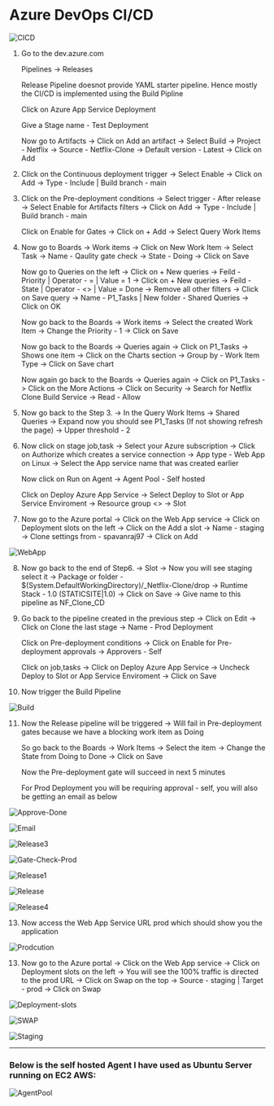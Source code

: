 # Azure DevOps CI/CD

![CICD](https://github.com/Pavan-1997/Azure_DevOps_CI_CD/assets/32020205/35d89fc5-88f0-414a-8656-54c395012c50)


1. Go to the dev.azure.com

    Pipelines -> Releases
    
    Release Pipeline doesnot provide YAML starter pipeline. Hence mostly the CI/CD is implemented using the Build Pipline
    
    Click on Azure App Service Deployment
    
    Give a Stage name - Test Deployment
    
    Now go to Artifacts -> Click on Add an artifact -> Select Build -> Project - Netflix -> Source - Netflix-Clone -> Default version - Latest -> Click on Add


2. Click on the Continuous deployment trigger -> Select Enable -> Click on Add -> Type - Include | Build branch - main


3. Click on the Pre-deployment conditions -> Select trigger - After release  -> Select Enable for Artifacts filters -> Click on Add -> Type - Include | Build branch - main

   Click on Enable for Gates -> Click on + Add -> Select Query Work Items


4. Now go to Boards -> Work items -> Click on New Work Item -> Select Task -> Name - Qaulity gate check ->  State - Doing  -> Click on Save 

    Now go to Queries on the left -> Click on + New queries -> Feild - Priority | Operator - = | Value = 1 -> Click on + New queries -> Feild - State | Operator - <> | Value = Done -> Remove all other filters -> Click on Save query -> Name - P1_Tasks | New folder - Shared Queries -> Click on OK
    
    Now go back to the Boards -> Work items -> Select the created Work Item -> Change the Priority - 1 -> Click on Save
    
    Now go back to the Boards -> Queries again -> Click on P1_Tasks -> Shows one item -> Click on the Charts section -> Group by - Work Item Type -> Click on Save chart
    
    Now again go back to the Boards -> Queries again -> Click on P1_Tasks -> Click on the More Actions -> Click on Security -> Search for Netflix Clone Build Service -> Read - Allow 
    

5. Now go back to the Step 3. -> In the Query Work Items -> Shared Queries -> Expand now you should see P1_Tasks (If not showing refresh the page) -> Upper threshold - 2 


6.  Now click on stage job,task -> Select your Azure subscription -> Click on Authorize which creates a service connection -> App type - Web App on Linux -> Select the App service name that was created earlier

    Now click on Run on Agent -> Agent Pool - Self hosted 
    
    Click on Deploy Azure App Service -> Select Deploy to Slot or App Service Enviroment -> Resource group <> -> Slot  


7. Now go to the Azure portal -> Click on the Web App service -> Click on Deployment slots on the left -> Click on the Add a slot -> Name - staging -> Clone settings from - spavanraj97 -> Click on Add

![WebApp](https://github.com/Pavan-1997/Azure_DevOps_CI_CD/assets/32020205/a7d37d2b-e8af-4762-b888-62934df02a39)


8. Now go back to the end of Step6. -> Slot -> Now you will see staging select it -> Package or folder - $(System.DefaultWorkingDirectory)/_Netflix-Clone/drop -> Runtime Stack - 1.0 (STATICSITE|1.0) -> Click on Save -> Give name to this pipeline as NF_Clone_CD


9. Go back to the pipeline created in the previous step -> Click on Edit -> Click on Clone the last stage -> Name - Prod Deployment

    Click on Pre-deployment conditions -> Click on Enable for Pre-deployment approvals -> Approvers - Self 
    
    Click on job,tasks -> Click on Deploy Azure App Service -> Uncheck Deploy to Slot or App Service Enviroment -> Click on Save


10. Now trigger the Build Pipeline 

![Build](https://github.com/Pavan-1997/Azure_DevOps_CI_CD/assets/32020205/214b0394-504d-428d-8b79-f69348d5fe75)


11. Now the Release pipeline will be triggered -> Will fail in Pre-deployment gates because we have a blocking work item as Doing 

    So go back to the Boards -> Work Items -> Select the item -> Change the State from Doing to Done -> Click on Save 
    
    Now the Pre-deployment gate will succeed in next 5 minutes 

    For Prod Deployment you will be requiring approval - self, you will also be getting an email as below 

![Approve-Done](https://github.com/Pavan-1997/Azure_DevOps_CI_CD/assets/32020205/b37abb9f-fb05-46d5-986a-522a2de2622e)

![Email](https://github.com/Pavan-1997/Azure_DevOps_CI_CD/assets/32020205/fdf6e973-f414-45ec-a2a2-be4422592a37)

![Release3](https://github.com/Pavan-1997/Azure_DevOps_CI_CD/assets/32020205/0a195a53-61c3-49ef-9144-42b12a1cf72a)

![Gate-Check-Prod](https://github.com/Pavan-1997/Azure_DevOps_CI_CD/assets/32020205/72d6ad62-dfa7-4b93-ab13-676363a36d70)

![Release1](https://github.com/Pavan-1997/Azure_DevOps_CI_CD/assets/32020205/8c9823d5-3eda-4a1a-9e15-e5eb3d08a289)

![Release](https://github.com/Pavan-1997/Azure_DevOps_CI_CD/assets/32020205/471fb160-bb34-4e5d-8613-c753b4c204b7)

![Release4](https://github.com/Pavan-1997/Azure_DevOps_CI_CD/assets/32020205/b948c22a-dda6-4a33-97a0-d514fdb9425d)



13. Now access the Web App Service URL prod which should show you the application 

![Prodcution](https://github.com/Pavan-1997/Azure_DevOps_CI_CD/assets/32020205/ce7980f5-3d79-4c1f-a68e-86b8296b30d3)


13. Now go to the Azure portal -> Click on the Web App service -> Click on Deployment slots on the left -> You will see the 100% traffic is directed to the prod URL -> Click on Swap on the top -> Source - staging | Target - prod -> Click on Swap

![Deployment-slots](https://github.com/Pavan-1997/Azure_DevOps_CI_CD/assets/32020205/9966aa4f-2204-4d0a-bea6-975adb388505)

![SWAP](https://github.com/Pavan-1997/Azure_DevOps_CI_CD/assets/32020205/4ed524ad-f6a5-44e0-b357-d88b02243864)

![Staging](https://github.com/Pavan-1997/Azure_DevOps_CI_CD/assets/32020205/9b5fbd28-552c-4cf6-93d0-118e8f0c5aa7)

---

### Below is the self hosted Agent I have used as Ubuntu Server running on EC2 AWS:

![AgentPool](https://github.com/Pavan-1997/Azure_DevOps_CI_CD/assets/32020205/55980290-5376-4c2a-8cb2-95c561a01711)
